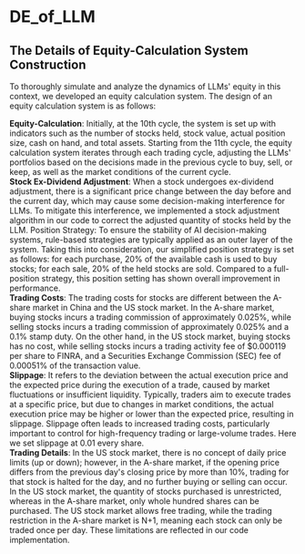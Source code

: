 # DE_of_LLM
## The Details of Equity-Calculation System Construction
To thoroughly simulate and analyze the dynamics of LLMs' equity in this context, we developed an equity calculation system. The design of an equity calculation system is as follows:

**Equity-Calculation**: Initially, at the 10th cycle, the system is set up with indicators such as the number of stocks held, stock value, actual position size, cash on hand, and total assets. Starting from the 11th cycle, the equity calculation system iterates through each trading cycle, adjusting the LLMs' portfolios based on the decisions made in the previous cycle to buy, sell, or keep, as well as the market conditions of the current cycle.  
**Stock Ex-Dividend Adjustment**: When a stock undergoes ex-dividend adjustment, there is a significant price change between the day before and the current day, which may cause some decision-making interference for LLMs. To mitigate this interference, we implemented a stock adjustment algorithm in our code to correct the adjusted quantity of stocks held by the LLM. Position Strategy: To ensure the stability of AI decision-making systems, rule-based strategies are typically applied as an outer layer of the system. Taking this into consideration, our simplified position strategy is set as follows: for each purchase, 20% of the available cash is used to buy stocks; for each sale, 20% of the held stocks are sold. Compared to a full-position strategy, this position setting has shown overall improvement in performance.  
**Trading Costs**: The trading costs for stocks are different between the A-share market in China and the US stock market. In the A-share market, buying stocks incurs a trading commission of approximately 0.025%, while selling stocks incurs a trading commission of approximately 0.025% and a 0.1% stamp duty. On the other hand, in the US stock market, buying stocks has no cost, while selling stocks incurs a trading activity fee of $0.000119 per share to FINRA, and a Securities Exchange Commission (SEC) fee of 0.00051% of the transaction value.  
**Slippage**: It refers to the deviation between the actual execution price and the expected price during the execution of a trade, caused by market fluctuations or insufficient liquidity. Typically, traders aim to execute trades at a specific price, but due to changes in market conditions, the actual execution price may be higher or lower than the expected price, resulting in slippage. Slippage often leads to increased trading costs, particularly important to control for high-frequency trading or large-volume trades. Here we set slippage at 0.01 every share.  
**Trading Details**: In the US stock market, there is no concept of daily price limits (up or down); however, in the A-share market, if the opening price differs from the previous day's closing price by more than 10%, trading for that stock is halted for the day, and no further buying or selling can occur. In the US stock market, the quantity of stocks purchased is unrestricted, whereas in the A-share market, only whole hundred shares can be purchased. The US stock market allows free trading, while the trading restriction in the A-share market is N+1, meaning each stock can only be traded once per day. These limitations are reflected in our code implementation.
